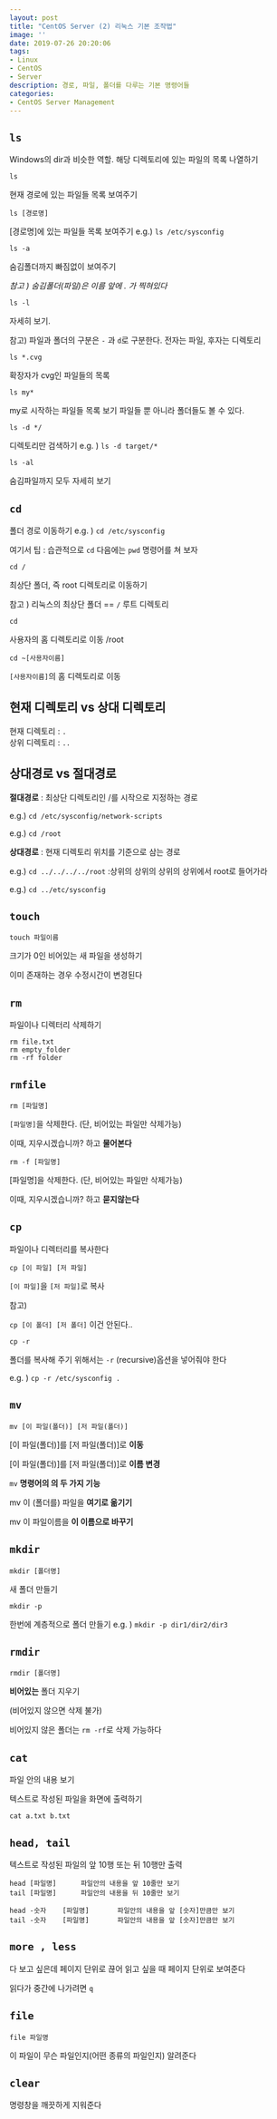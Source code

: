 ```yaml
---
layout: post
title: "CentOS Server (2) 리눅스 기본 조작법"
image: ''
date: 2019-07-26 20:20:06
tags: 
- Linux
- CentOS 
- Server
description: 경로, 파일, 폴더를 다루는 기본 명령어들
categories:
- CentOS Server Management
---
```



## `ls`

Windows의 dir과 비슷한 역할.
해당 디렉토리에 있는 파일의 목록 나열하기 

    ls

현재 경로에 있는 파일들 목록 보여주기

    ls [경로명]

[경로명]에 있는 파일들 목록 보여주기
e.g.) `ls /etc/sysconfig`

    ls -a

숨김폴더까지 빠짐없이 보여주기


*참고 ) 숨김폴더(파일)은 이름 앞에 . 가 찍혀있다*

    ls -l

자세히 보기. 

참고) 파일과 폴더의 구분은 `-` 과 `d`로 구분한다. 
전자는 파일, 후자는 디렉토리

    ls *.cvg

확장자가 cvg인 파일들의 목록

    ls my* 

my로 시작하는 파일들 목록 보기
파일들 뿐 아니라 폴더들도 볼 수 있다.

    ls -d */

디렉토리만 검색하기
e.g. ) `ls -d target/*`

    ls -al

숨김파일까지 모두 자세히 보기

    

## `cd`

폴더 경로 이동하기 
e.g. )  `cd /etc/sysconfig`


여기서 팁 : 습관적으로 `cd` 다음에는 `pwd` 명령어를 쳐 보자

    cd / 

최상단 폴더, 즉 root 디렉토리로 이동하기

참고 ) 리눅스의 최상단 폴더 == `/`  루트 디렉토리


    cd

사용자의 홈 디렉토리로 이동
/root

    cd ~[사용자이름]

`[사용자이름]`의 홈 디렉토리로 이동

## 현재 디렉토리 vs 상대 디렉토리
 
현재 디렉토리 : `.`   
상위 디렉토리 : `..`   

## 상대경로 vs 절대경로

**절대경로** : 최상단 디렉토리인 /를 시작으로 지정하는 경로

e.g.) `cd /etc/sysconfig/network-scripts`

e.g.) `cd /root`
 
 
**상대경로** : 현재 디렉토리 위치를 기준으로 삼는 경로

e.g.) `cd ../../../../root`
:상위의 상위의 상위의 상위에서 root로 들어가라

e.g.) `cd ../etc/sysconfig`


## `touch`

    touch 파일이름

크기가 0인 비어있는 새 파일을 생성하기

이미 존재하는 경우 수정시간이 변경된다


## `rm`
파일이나 디렉터리 삭제하기

    rm file.txt
    rm empty_folder
    rm -rf folder

## `rmfile`

    rm [파일명]

`[파일명]`을 삭제한다. (단, 비어있는 파일만 삭제가능)

이때, 지우시겠습니까? 하고 **물어본다**

    rm -f [파일명]

[파일명]을 삭제한다. (단, 비어있는 파일만 삭제가능)

이때, 지우시겠습니까? 하고 **묻지않는다**

## `cp`

파일이나 디렉터리를 복사한다

    cp [이 파일] [저 파일]

`[이 파일]`을 `[저 파일]`로 복사

참고)

`cp [이 폴더] [저 폴더]` 이건 안된다.. 

    cp -r

폴더를 복사해 주기 위해서는 `-r` (recursive)옵션을 넣어줘야 한다

e.g. ) `cp -r /etc/sysconfig .`

## `mv` 

    mv [이 파일(폴더)] [저 파일(폴더)]

[이 파일(폴더)]를 [저 파일(폴더)]로 **이동**

[이 파일(폴더)]를 [저 파일(폴더)]로 **이름 변경**


`mv` **명령어의 의 두 가지 기능**


mv 이 (폴더를) 파일을 **여기로 옮기기**

mv 이 파일이름을 **이 이름으로 바꾸기**

## `mkdir` 

    mkdir [폴더명]

새 폴더 만들기

    mkdir -p

한번에 계층적으로 폴더 만들기
e.g. ) `mkdir -p dir1/dir2/dir3`

## `rmdir`

    rmdir [폴더명]

**비어있는** 폴더 지우기

(비어있지 않으면 삭제 불가)

비어있지 않은 폴더는 `rm -rf`로 삭제 가능하다


## `cat`

파일 안의 내용 보기

텍스트로 작성된 파일을 화면에 출력하기

    cat a.txt b.txt

## `head, tail`

텍스트로 작성된 파일의 앞 10행 또는 뒤 10행만 출력

    head [파일명]		파일안의 내용을 앞 10줄만 보기
    tail [파일명]		파일안의 내용을 뒤 10줄만 보기

    head -숫자	[파일명]		파일안의 내용을 앞 [숫자]만큼만 보기
    tail -숫자	[파일명]		파일안의 내용을 앞 [숫자]만큼만 보기

## `more , less`

다 보고 싶은데 페이지 단위로 끊어 읽고 싶을 때 페이지 단위로 보여준다

읽다가 중간에 나가려면 `q`


## `file` 

    file 파일명

이 파일이 무슨 파일인지(어떤 종류의 파일인지) 알려준다

## `clear` 

명령창을 깨끗하게 지워준다
